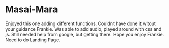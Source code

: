 # Masai-Mara
Enjoyed this one adding different functions.
Couldnt have done it witout your guidance Frankie.
Was able to add audio, played around with css and js.
Still needed help from google, but getting there.
Hope you enjoy Frankie.
Need to do Landing Page.
